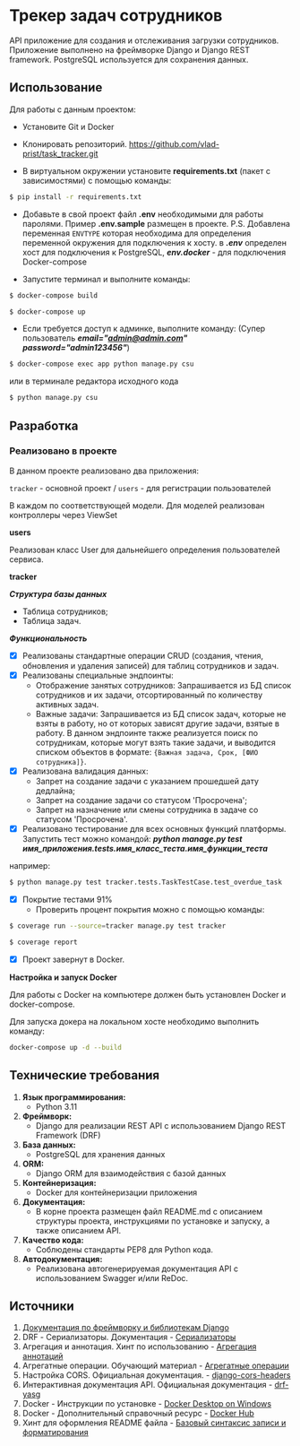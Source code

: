 # Трекер задач сотрудников
API приложение для создания и отслеживания загрузки сотрудников.
Приложение выполнено на фреймворке Django и Django REST framework.
PostgreSQL используется для сохранения данных.


## Использование
Для работы с данным проектом:

* Установите Git и Docker

* Клонировать репозиторий. https://github.com/vlad-prist/task_tracker.git

* В виртуальном окружении установите **requirements.txt** (пакет с зависимостями) с помощью команды:
```sh
$ pip install -r requirements.txt
```

* Добавьте в свой проект файл **.env** необходимыми для работы паролями.
Пример **.env.sample** размещен в проекте.
P.S. Добавлена переменная `ENVTYPE` которая необходима для определения переменной окружения для подключения к хосту.
в ***.env*** определен хост для подключения к PostgreSQL, ***env.docker*** - для подключения Docker-compose

* Запустите терминал и выполните команды: 
```sh
$ docker-compose build

$ docker-compose up
```

* Если требуется доступ к админке, выполните команду:
(Супер пользователь ***email="admin@admin.com"*** ***password="admin123456"***)
```sh
$ docker-compose exec app python manage.py csu 
```
или в терминале редактора исходного кода
```sh
$ python manage.py csu 
```

## Разработка

### Реализовано в проекте
В данном проекте реализовано два приложения:

`tracker` - основной проект /
`users` - для регистрации пользователей

В каждом по соответствующей модели.
Для моделей реализован контроллеры через ViewSet

**users**

Реализован класс User для дальнейшего определения пользователей сервиса.


**tracker**

***Структура базы данных***

* Таблица сотрудников;
* Таблица задач.

***Функциональность***

- [x] Реализованы стандартные операции CRUD (создания, чтения, обновления и удаления записей) для таблиц сотрудников
и задач.
- [x] Реализованы специальные эндпоинты:
    * Отображение занятых сотрудников: Запрашивается из БД список сотрудников и их задачи, 
отсортированный по количеству активных задач.
    * Важные задачи: Запрашивается из БД список задач, которые не взяты в работу, но от которых зависят другие задачи,
взятые в работу. В данном эндпоинте также реализуется поиск по сотрудникам, которые могут взять такие задачи,
и выводится списком объектов в формате: `{Важная задача, Срок, [ФИО сотрудника]}`.
- [x] Реализована валидация данных:
    * Запрет на создание задачи с указанием прошедшей дату дедлайна;
    * Запрет на создание задачи со статусом 'Просрочена';
    * Запрет на назначение или смены сотрудника в задаче со статусом 'Просрочена'.
- [x] Реализовано тестирование для всех основных функций платформы.
Запустить тест можно командой:
***python manage.py test имя_приложения.tests.имя_класс_теста.имя_функции_теста***

например:
```sh
$ python manage.py test tracker.tests.TaskTestCase.test_overdue_task

```
- [x] Покрытие тестами 91%
    * Проверить процент покрытия можно с помощью команды:

```sh
$ coverage run --source=tracker manage.py test tracker

$ coverage report
```
- [x] Проект завернут в Docker.

**Настройка и запуск Docker**

Для работы с Docker на компьютере должен быть установлен Docker и docker-compose.

Для запуска докера на локальном хосте необходимо выполнить команду:
```sh
docker-compose up -d --build
```


## Технические требования


1. **Язык программирования:**
    - Python 3.11
2. **Фреймворк:**
    - Django для реализации REST API с использованием Django REST Framework (DRF)
3. **База данных:**
    - PostgreSQL для хранения данных
4. **ORM:**
    - Django ORM для взаимодействия с базой данных
5. **Контейнеризация:**
    - Docker для контейнеризации приложения
6. **Документация:**
    - В корне проекта размещен файл README.md с описанием структуры проекта, инструкциями по установке и запуску, а также описанием API.
7. **Качество кода:**
    - Соблюдены стандарты PEP8 для Python кода.
8. **Автодокументация:**
    - Реализована автогенерируемая документация API с использованием Swagger и/или ReDoc.


## Источники


1. [Документация по фреймворку и библиотекам Django](https://django.fun/)
2. DRF - Сериализаторы. Документация - [Сериализаторы](https://ilyachch.gitbook.io/django-rest-framework-russian-documentation/overview/navigaciya-po-api/serializers)
3. Агрегация и аннотация. Хинт по использованию - [Агрегация аннотаций](https://djangodoc.ru/3.1/topics/db/aggregation/)
4. Агрегатные операции. Обучающий материал - [Агрегатные операции](https://metanit.com/python/django/5.17.php)
5. Настройка CORS. Официальная документация. - [django-cors-headers](https://pypi.org/project/django-cors-headers/)
6. Интерактивная документация API. Официальная документация - [drf-yasg](https://drf-yasg.readthedocs.io/en/stable/readme.html)
7. Docker - Инструкции по установке - [Docker Desktop on Windows](https://docs.docker.com/desktop/install/windows-install/)
8. Docker - Дополнительный справочный ресурс - [Docker Hub](https://hub.docker.com/)
9. Хинт для оформления README файла - [Базовый синтаксис записи и форматирования](https://docs.github.com/ru/get-started/writing-on-github/getting-started-with-writing-and-formatting-on-github/basic-writing-and-formatting-syntax)